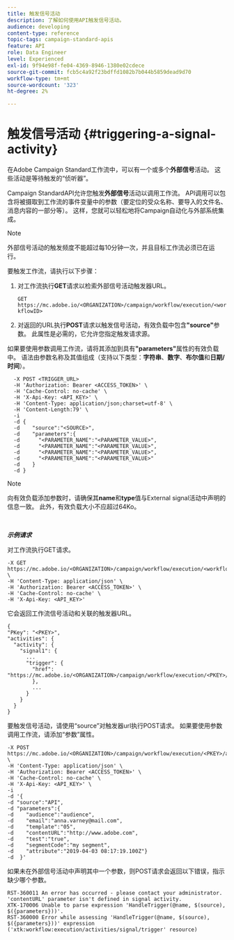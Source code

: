 ```yaml
---
title: 触发信号活动
description: 了解如何使用API触发信号活动。
audience: developing
content-type: reference
topic-tags: campaign-standard-apis
feature: API
role: Data Engineer
level: Experienced
exl-id: 9f94e98f-fe04-4369-8946-1380e02cdece
source-git-commit: fcb5c4a92f23bdffd1082b7b044b5859dead9d70
workflow-type: tm+mt
source-wordcount: '323'
ht-degree: 2%

---
```


# 触发信号活动 {#triggering-a-signal-activity}

在Adobe Campaign Standard工作流中，可以有一个或多个&#x200B;**外部信号**&#x200B;活动。 这些活动是等待触发的“侦听器”。

Campaign StandardAPI允许您触发&#x200B;**外部信号**&#x200B;活动以调用工作流。 API调用可以包含将被摄取到工作流的事件变量中的参数（要定位的受众名称、要导入的文件名、消息内容的一部分等）。 这样，您就可以轻松地将Campaign自动化与外部系统集成。

>[!NOTE]
>
>外部信号活动的触发频度不能超过每10分钟一次，并且目标工作流必须已在运行。

要触发工作流，请执行以下步骤：

1. 对工作流执行&#x200B;**GET**&#x200B;请求以检索外部信号活动触发器URL。

   `GET https://mc.adobe.io/<ORGANIZATION>/campaign/workflow/execution/<workflowID>`

1. 对返回的URL执行&#x200B;**POST**&#x200B;请求以触发信号活动，有效负载中包含&#x200B;**&quot;source&quot;**&#x200B;参数。 此属性是必需的，它允许您指定触发请求源。

如果要使用参数调用工作流，请将其添加到具有&#x200B;**&quot;parameters&quot;**&#x200B;属性的有效负载中。 语法由参数名称及其值组成（支持以下类型：**字符串**、**数字**、**布尔值**&#x200B;和&#x200B;**日期/时间**）。

```
  -X POST <TRIGGER_URL>
  -H 'Authorization: Bearer <ACCESS_TOKEN>' \
  -H 'Cache-Control: no-cache' \
  -H 'X-Api-Key: <API_KEY>' \
  -H 'Content-Type: application/json;charset=utf-8' \
  -H 'Content-Length:79' \
  -i
  -d {
  -d    "source":"<SOURCE>",
  -d    "parameters":{
  -d      "<PARAMETER_NAME":"<PARAMETER_VALUE>",
  -d      "<PARAMETER_NAME":"<PARAMETER_VALUE>",
  -d      "<PARAMETER_NAME":"<PARAMETER_VALUE>",  
  -d      "<PARAMETER_NAME":"<PARAMETER_VALUE>"
  -d    }
  -d }
```

>[!NOTE]
>
>向有效负载添加参数时，请确保其&#x200B;**name**&#x200B;和&#x200B;**type**&#x200B;值与External signal活动中声明的信息一致。 此外，有效负载大小不应超过64Ko。

<br/>

***示例请求***

对工作流执行GET请求。

```
-X GET https://mc.adobe.io/<ORGANIZATION>/campaign/workflow/execution/<workflowID> \
-H 'Content-Type: application/json' \
-H 'Authorization: Bearer <ACCESS_TOKEN>' \
-H 'Cache-Control: no-cache' \
-H 'X-Api-Key: <API_KEY>'
```

它会返回工作流信号活动和关联的触发器URL。

```
{
"PKey": "<PKEY>",
"activities": {
  "activity": {
    "signal1": {
      ...
      "trigger": {
        "href": "https://mc.adobe.io/<ORGANIZATION>/campaign/workflow/execution/<PKEY>/activities/activity/<PKEY>/trigger/"
        },
        ...
      }
    }
  }
}
```

要触发信号活动，请使用“source”对触发器url执行POST请求。 如果要使用参数调用工作流，请添加“参数”属性。

```
-X POST https://mc.adobe.io/<ORGANIZATION>/campaign/workflow/execution/<PKEY>/activities/activity/<PKEY>/trigger \
-H 'Content-Type: application/json' \
-H 'Authorization: Bearer <ACCESS_TOKEN>' \
-H 'Cache-Control: no-cache' \
-H 'X-Api-Key: <API_KEY>' \
-i
-d '{
-d "source":"API",
-d "parameters":{
-d    "audience":"audience",
-d    "email":"anna.varney@mail.com",
-d    "template":"05",
-d    "contentURL":"http://www.adobe.com",
-d    "test":"true",
-d    "segmentCode":"my segment",
-d    "attribute":"2019-04-03 08:17:19.100Z"}
-d  }'
```

<!-- + réponse -->

如果未在外部信号活动中声明其中一个参数，则POST请求会返回以下错误，指示缺少哪个参数。

```
RST-360011 An error has occurred - please contact your administrator.
'contentURL' parameter isn't defined in signal activity.
XTK-170006 Unable to parse expression 'HandleTrigger(@name, $(source), $({parameters}))'.
RST-360000 Error while assessing 'HandleTrigger(@name, $(source), $({parameters}))' expression ('xtk:workflow:execution/activities/signal/trigger' resource)
```

